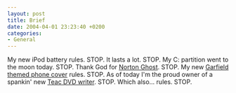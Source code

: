 ```yaml
---
layout: post
title: Brief
date: 2004-04-01 23:23:40 +0200
categories:
- General
---
```

My new iPod battery rules. STOP. It lasts a lot. STOP. My C: partition went to the moon today. STOP. Thank God for <a href="http://www.symantec.com/sabu/ghost/ghost_personal/">Norton Ghost</a>. STOP. My new <a href="http://www.rusiczki.net/blog/blogpics/garfield_phone.php" onclick="window.open('http://www.rusiczki.net/blog/blogpics/garfield_phone.php','popup','width=720,height=480,scrollbars=no,resizable=no,toolbar=no,directories=no,location=no,menubar=no,status=no,left=0,top=0'); return false">Garfield themed phone cover</a> rules. STOP. As of today I'm the proud owner of a spankin' new <a href="http://www.cdrinfo.com/Sections/Articles/Specific.asp?ArticleHeadline=Teac+DV%2DW58G&Series=0">Teac DVD writer</a>. STOP. Which also... rules. STOP.
